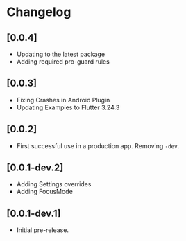 # Changelog

## [0.0.4]

- Updating to the latest package
- Adding required pro-guard rules

## [0.0.3]

- Fixing Crashes in Android Plugin
- Updating Examples to Flutter 3.24.3

## [0.0.2]

- First successful use in a production app. Removing `-dev`.

## [0.0.1-dev.2]

- Adding Settings overrides
- Adding FocusMode


## [0.0.1-dev.1]

- Initial pre-release.
